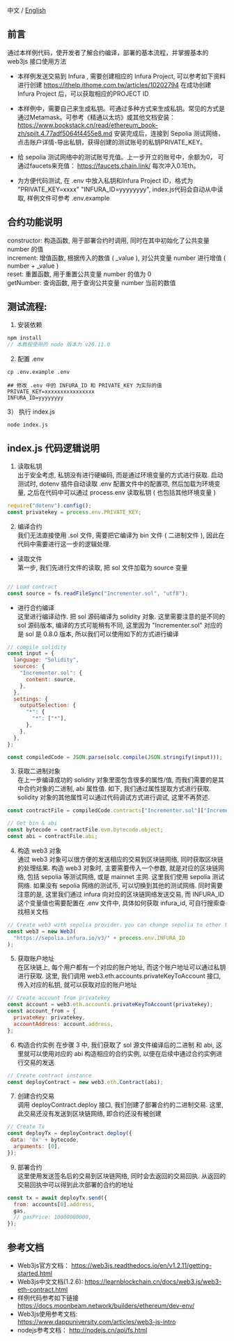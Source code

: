中文 / [English](./README.md)
## 前言
通过本样例代码，使开发者了解合约编译，部署的基本流程，并掌握基本的 web3js 接口使用方法

- 本样例发送交易到 Infura , 需要创建相应的 Infura Project, 可以参考如下资料进行创建
https://ithelp.ithome.com.tw/articles/10202794 在成功创建 Infura Project 后，可以获取相应的PROJECT ID

- 本样例中，需要自己来生成私钥。可通过多种方式来生成私钥。常见的方式是通过Metamask。可参考《精通以太坊》或其他文档安装： https://www.bookstack.cn/read/ethereum_book-zh/spilt.4.77adf5064f4455e8.md  安装完成后，连接到 Sepolia 测试网络，点击账户详情-导出私钥，获得创建的测试账号的私钥PRIVATE_KEY。

- 给 sepolia 测试网络中的测试账号充值。上一步开立的账号中，余额为0， 可通过faucets来充值： https://faucets.chain.link/  每次冲入0.1Eth。
 
- 为方便代码测试, 在 .env 中放入私钥和Infura Project ID，格式为 "PRIVATE_KEY=xxxx" "INFURA_ID=yyyyyyyy", index.js代码会自动从中读取, 样例文件可参考 .env.example  


## 合约功能说明   
constructor: 构造函数, 用于部署合约时调用, 同时在其中初始化了公共变量 number 的值  
increment:   增值函数, 根据传入的数值 ( _value ), 对公共变量 number 进行增值 ( number + _value )   
reset:       重置函数, 用于重置公共变量 number 的值为 0    
getNumber:   查询函数, 用于查询公共变量 number 当前的数值  

## 测试流程:
1)  安装依赖
```js
npm install
// 本教程使用的 node 版本为 v20.11.0
```

2) 配置 .env
```
cp .env.example .env

## 修改 .env 中的 INFURA_ID 和 PRIVATE_KEY 为实际的值  
PRIVATE_KEY=xxxxxxxxxxxxxxxx
INFURA_ID=yyyyyyyy
```

3） 执行 index.js
```
node index.js
```
## index.js 代码逻辑说明  
1) 读取私钥  
出于安全考虑, 私钥没有进行硬编码, 而是通过环境变量的方式进行获取. 启动测试时, dotenv 插件自动读取 .env 配置文件中的配置项, 然后加载为环境变量, 之后在代码中可以通过 process.env 读取私钥 ( 也包括其他环境变量 )    
```js
require("dotenv").config();
const privatekey = process.env.PRIVATE_KEY;
```     
     
2)  编译合约    
我们无法直接使用 .sol 文件, 需要把它编译为 bin 文件 ( 二进制文件 ), 因此在代码中需要进行这一步的逻辑处理.  
- 读取文件   
第一步, 我们先进行文件的读取, 把 sol 文件加载为 source 变量 
```js

// Load contract
const source = fs.readFileSync("Incrementer.sol", "utf8");
```

- 进行合约编译    
这里进行编译动作. 把 sol 源码编译为 solidity 对象. 这里需要注意的是不同的 sol 源码版本, 编译的方式可能稍有不同, 这里因为 "Incrementer.sol" 对应的是 sol 是 0.8.0 版本, 所以我们可以使用如下的方式进行编译 
```js 
// compile solidity
const input = {
  language: "Solidity",
  sources: {
    "Incrementer.sol": {
      content: source,
    },
  },
  settings: {
    outputSelection: {
      "*": {
        "*": ["*"],
      },
    },
  },
};

const compiledCode = JSON.parse(solc.compile(JSON.stringify(input)));
```

3) 获取二进制对象  
在上一步编译成功的 solidity 对象里面包含很多的属性/值, 而我们需要的是其中合约对象的二进制, abi 属性值. 如下, 我们通过属性提取方式进行获取. solidity 对象的其他属性可以通过代码调试方式进行调试, 这里不再赘述. 
```js
const contractFile = compiledCode.contracts["Incrementer.sol"]["Incrementer"];

// Get bin & abi
const bytecode = contractFile.evm.bytecode.object;
const abi = contractFile.abi;
```  

4) 构造 web3 对象   
通过 web3 对象可以很方便的发送相应的交易到区块链网络, 同时获取区块链的处理结果. 
构造 web3 对象时, 主要需要传入一个参数, 就是对应的区块链网络, 包括 sepolia 等测试网络, 或是 mainnet 主网. 
这里我们使用 sepolia 测试网络. 如果没有 sepolia 网络的测试币, 可以切换到其他的测试网络. 
同时需要注意的是, 这里我们通过 infura 向对应的区块链网络发送交易, 而 INFURA_ID 这个变量值也需要配置在 .env 文件中, 具体如何获取 infura_id, 可自行搜索查找相关文档 
```js
// Create web3 with sepolia provider，you can change sepolia to other testnet
const web3 = new Web3(
  "https://sepolia.infura.io/v3/" + process.env.INFURA_ID
);
```

5) 获取账户地址  
在区块链上, 每个用户都有一个对应的账户地址, 而这个账户地址可以通过私钥进行获取. 这里, 我们调用 web3.eth.accounts.privateKeyToAccount 接口, 传入对应的私钥, 就可以获取对应的账户地址
```js
// Create account from privatekey
const account = web3.eth.accounts.privateKeyToAccount(privatekey);
const account_from = {
  privateKey: privatekey,
  accountAddress: account.address,
};
```

6) 构造合约实例 
在步骤 3 中, 我们获取了 sol 源文件编译后的二进制 和 abi, 这里就可以使用对应的 abi 构造相应的合约实例, 以便在后续中通过合约实例进行交易的发送
```js
// Create contract instance
const deployContract = new web3.eth.Contract(abi);
```

7) 创建合约交易   
调用 deployContract.deploy 接口, 我们创建了部署合约的二进制交易. 这里, 此交易还没有发送到区块链网络, 即合约还没有被创建  
```js
// Create Tx
const deployTx = deployContract.deploy({
 data: '0x' + bytecode,
  arguments: [0],
});
```  



9) 部署合约  
这里使用发送签名后的交易到区块链网络, 同时会去返回的交易回执. 从返回的交易回执中可以得到此次部署的合约的地址 
```js
const tx = await deployTx.send({
  from: accounts[0].address,
  gas,
  // gasPrice: 10000000000,
});
```

## 参考文档
- Web3js官方文档：
  https://web3js.readthedocs.io/en/v1.2.11/getting-started.html
- Web3js中文文档(1.2.6):
  https://learnblockchain.cn/docs/web3.js/web3-eth-contract.html
- 样例代码参考如下链接 
  https://docs.moonbeam.network/builders/ethereum/dev-env/  
- Web3js使用参考文档:  
  https://www.dappuniversity.com/articles/web3-js-intro
- nodejs参考文档：
  http://nodejs.cn/api/fs.html
  
